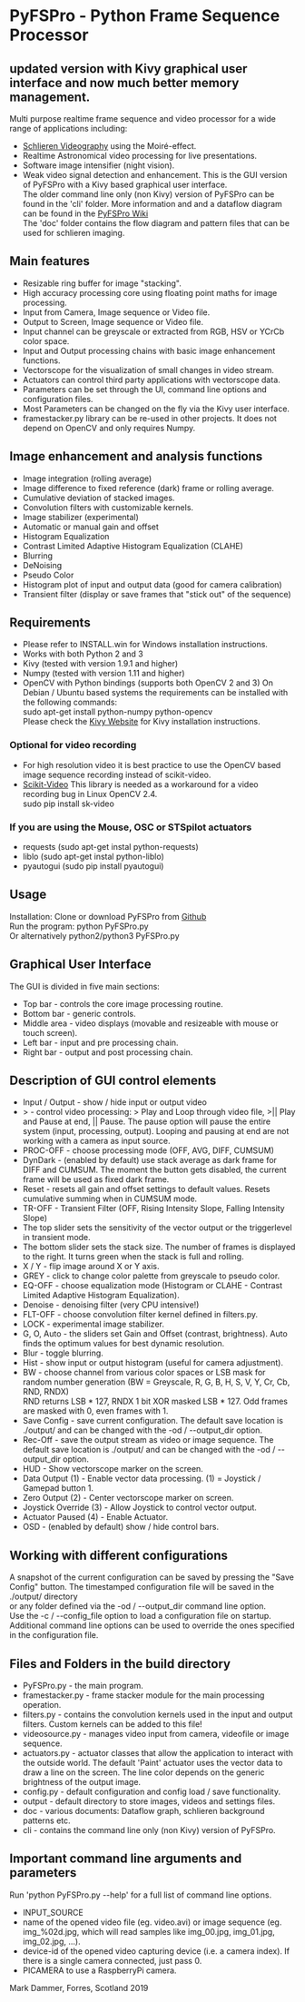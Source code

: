 # PyFSPro - Python Frame Sequence Processor
## updated version with Kivy graphical user interface and now much better memory management.
Multi purpose realtime frame sequence and video processor for a wide range of applications including:
* [Schlieren Videography](https://hackaday.io/project/9034-schlieren-videography) using the Moiré-effect.
* Realtime Astronomical video processing for live presentations.
* Software image intensifier (night vision).
* Weak video signal detection and enhancement.
This is the GUI version of PyFSPro with a Kivy based graphical user interface.  
The older command line only (non Kivy) version of PyFSPro can be found in the 'cli' folder.
More information and and a dataflow diagram can be found in the [PyFSPro Wiki](https://github.com/mark-orion/PyFSPro/wiki)  
The 'doc' folder contains the flow diagram and pattern files that can be used for schlieren imaging.

## Main features
* Resizable ring buffer for image "stacking".
* High accuracy processing core using floating point maths for image processing.
* Input from Camera, Image sequence or Video file.
* Output to Screen, Image sequence or Video file.
* Input channel can be greyscale or extracted from RGB, HSV or YCrCb color space.
* Input and Output processing chains with basic image enhancement functions.
* Vectorscope for the visualization of small changes in video stream.
* Actuators can control third party applications with vectorscope data.
* Parameters can be set through the UI, command line options and configuration files.
* Most Parameters can be changed on the fly via the Kivy user interface.
* framestacker.py library can be re-used in other projects. It does not depend on OpenCV and only requires Numpy.

## Image enhancement and analysis functions
* Image integration (rolling average)
* Image difference to fixed reference (dark) frame or rolling average.
* Cumulative deviation of stacked images.
* Convolution filters with customizable kernels.
* Image stabilizer (experimental)
* Automatic or manual gain and offset
* Histogram Equalization
* Contrast Limited Adaptive Histogram Equalization (CLAHE)
* Blurring
* DeNoising
* Pseudo Color
* Histogram plot of input and output data (good for camera calibration)
* Transient filter (display or save frames that "stick out" of the sequence)

## Requirements
* Please refer to INSTALL.win for Windows installation instructions.
* Works with both Python 2 and 3
* Kivy (tested with version 1.9.1 and higher)
* Numpy (tested with version 1.11 and higher)
* OpenCV with Python bindings (supports both OpenCV 2 and 3)
On Debian / Ubuntu based systems the requirements can be installed with the following commands:  
sudo apt-get install python-numpy python-opencv  
Please check the [Kivy Website](http://kivy.org) for Kivy installation instructions.  

### Optional for video recording
* For high resolution video it is best practice to use the OpenCV based image sequence recording instead of scikit-video.
* [Scikit-Video](http://www.scikit-video.org) This library is needed as a workaround for a video recording bug in Linux OpenCV 2.4.  
sudo pip install sk-video  

### If you are using the Mouse, OSC or STSpilot actuators
* requests (sudo apt-get instal python-requests)
* liblo (sudo apt-get instal python-liblo)
* pyautogui (sudo pip install pyautogui)


## Usage
Installation: Clone or download PyFSPro from [Github](https://github.com/mark-orion/PyFSPro)  
Run the program: python PyFSPro.py  
Or alternatively python2/python3 PyFSPro.py  

## Graphical User Interface
The GUI is divided in five main sections:
* Top bar - controls the core image processing routine.
* Bottom bar - generic controls.
* Middle area - video displays (movable and resizeable with mouse or touch screen).
* Left bar - input and pre processing chain.
* Right bar - output and post processing chain.

## Description of GUI control elements
* Input / Output - show / hide input or output video
* \> - control video processing: \> Play and Loop through video file, \>\|\| Play and Pause at end, \|\| Pause. The pause option will pause the entire system (input, processing, output). Looping and pausing at end are not working with a camera as input source.
* PROC-OFF - choose processing mode (OFF, AVG, DIFF, CUMSUM)
* DynDark - (enabled by default) use stack average as dark frame for DIFF and CUMSUM. The moment the button gets disabled, the current frame will be used as fixed dark frame.
* Reset - resets all gain and offset settings to default values. Resets cumulative summing when in CUMSUM mode.
* TR-OFF - Transient Filter (OFF, Rising Intensity Slope, Falling Intensity Slope)
* The top slider sets the sensitivity of the vector output or the triggerlevel in transient mode.
* The bottom slider sets the stack size. The number of frames is displayed to the right. It turns green when the stack is full and rolling.
* X / Y - flip image around X or Y axis.
* GREY - click to change color palette from greyscale to pseudo color.
* EQ-OFF - choose equalization mode (Histogram or CLAHE - Contrast Limited Adaptive Histogram Equalization).
* Denoise - denoising filter (very CPU intensive!)
* FLT-OFF - choose convolution filter kernel defined in filters.py.
* LOCK - experimental image stabilizer.
* G, O, Auto - the sliders set Gain and Offset (contrast, brightness). Auto finds the optimum values for best dynamic resolution.
* Blur - toggle blurring.
* Hist - show input or output histogram (useful for camera adjustment).
* BW - choose channel from various color spaces or LSB mask for random number generation (BW = Greyscale, R, G, B, H, S, V, Y, Cr, Cb, RND, RNDX)  
RND returns LSB * 127, RNDX 1 bit XOR masked LSB * 127. Odd frames are masked with 0, even frames with 1. 
* Save Config - save current configuration. The default save location is ./output/ and can be changed with the -od / --output_dir option.
* Rec-Off - save the output stream as video or image sequence. The default save location is ./output/ and can be changed with the -od / --output_dir option.
* HUD - Show vectorscope marker on the screen.
* Data Output (1) - Enable vector data processing. (1) = Joystick / Gamepad button 1.
* Zero Output (2) - Center vectorscope marker on screen.
* Joystick Override (3) - Allow Joystick to control vector output.
* Actuator Paused (4) - Enable Actuator.
* OSD - (enabled by default) show / hide control bars.

## Working with different configurations
A snapshot of the current configuration can be saved by pressing the "Save Config" button. The timestamped configuration file will be saved in the ./output/ directory  
or any folder defined via the -od / --output_dir command line option.  
Use the -c / --config_file option to load a configuration file on startup.  
Additional command line options can be used to override the ones specified in the configuration file.

## Files and Folders in the build directory
* PyFSPro.py - the main program.
* framestacker.py - frame stacker module for the main processing operation.
* filters.py - contains the convolution kernels used in the input and output filters. Custom kernels can be added to this file!
* videosource.py - manages video input from camera, videofile or image sequence.
* actuators.py - actuator classes that allow the application to interact with the outside world. The default 'Paint' actuator uses the vector data to draw a line on the screen. The line color depends on the generic brightness of the output image.
* config.py - default configuration and config load / save functionality.
* output - default directory to store images, videos and settings files.
* doc - various documents: Dataflow graph, schlieren background patterns etc.
* cli - contains the command line only (non Kivy) version of PyFSPro.

## Important command line arguments and parameters
Run 'python PyFSPro.py --help' for a full list of command line options.  
* INPUT_SOURCE
 * name of the opened video file (eg. video.avi) or image sequence (eg. img_%02d.jpg, which will read samples like img_00.jpg, img_01.jpg, img_02.jpg, ...).
 * device-id of the opened video capturing device (i.e. a camera index). If there is a single camera connected, just pass 0.
 * PICAMERA to use a RaspberryPi camera.


Mark Dammer, Forres, Scotland 2019
